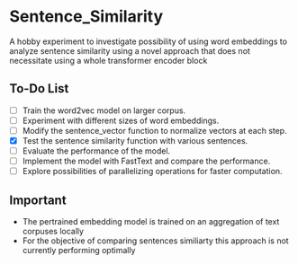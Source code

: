 # Sentence_Similarity
A hobby experiment to investigate possibility of using word embeddings to analyze sentence similarity using a novel approach that does not necessitate using a whole transformer encoder block

## To-Do List

- [ ] Train the word2vec model on larger corpus.
- [ ] Experiment with different sizes of word embeddings.
- [ ] Modify the sentence_vector function to normalize vectors at each step.
- [X] Test the sentence similarity function with various sentences.
- [ ] Evaluate the performance of the model.
- [ ] Implement the model with FastText and compare the performance.
- [ ] Explore possibilities of parallelizing operations for faster computation.

## Important

- The pertrained embedding model is trained on an aggregation of text corpuses locally
- For the objective of comparing sentences similiarty this approach is not currently performing optimally
